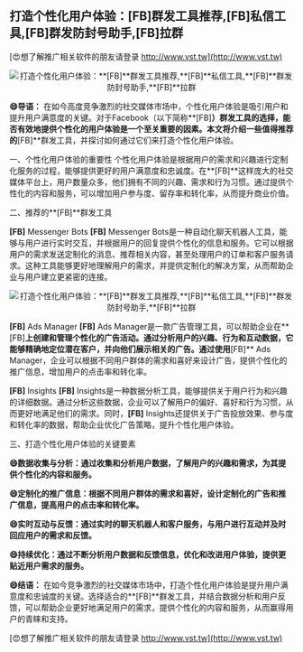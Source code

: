 ## **打造个性化用户体验：**[FB]**群发工具推荐,**[FB]**私信工具,**[FB]**群发防封号助手,**[FB]**拉群**

[😍想了解推广相关软件的朋友请登录 http://www.vst.tw](http://www.vst.tw)

 <center><img src="https://vst.tw/MP4/tuiguang/png/3.png" alt="打造个性化用户体验：**[FB]**群发工具推荐,**[FB]**私信工具,**[FB]**群发防封号助手,**[FB]**拉群"></center>

**😄导语：**
在如今高度竞争激烈的社交媒体市场中，个性化用户体验是吸引用户和提升用户满意度的关键。对于Facebook（以下简称**[FB]**）群发工具的选择，能否有效地提供个性化的用户体验是一个至关重要的因素。本文将介绍一些值得推荐的**[FB]**群发工具，并探讨如何通过它们来打造个性化用户体验。

一、个性化用户体验的重要性
个性化用户体验是根据用户的需求和兴趣进行定制化服务的过程，能够提供更好的用户满意度和忠诚度。在**[FB]**这样庞大的社交媒体平台上，用户数量众多，他们拥有不同的兴趣、需求和行为习惯。通过提供个性化的内容和服务，可以增加用户参与度、留存率和转化率，从而提升商业价值。

二、推荐的**[FB]**群发工具

**[FB]** Messenger Bots
**[FB]** Messenger Bots是一种自动化聊天机器人工具，能够与用户进行实时交互，并根据用户的回复提供个性化的信息和服务。它可以根据用户的需求发送定制化的消息、推荐相关内容，甚至处理用户的订单和客户服务请求。这种工具能够更好地理解用户的需求，并提供定制化的解决方案，从而帮助企业与用户建立更紧密的连接。

 <center><img src="https://vst.tw/MP4/tuiguang/png/7.png" alt="打造个性化用户体验：**[FB]**群发工具推荐,**[FB]**私信工具,**[FB]**群发防封号助手,**[FB]**拉群"></center>

**[FB]** Ads Manager
**[FB]** Ads Manager是一款广告管理工具，可以帮助企业在**[FB]**上创建和管理个性化的广告活动。通过分析用户的兴趣、行为和互动数据，它能够精确地定位潜在客户，并向他们展示相关的广告。通过使用**[FB]** Ads Manager，企业可以根据不同用户群体的需求和喜好来设计广告，提供个性化的推广信息，增加用户的点击率和转化率。

**[FB]** Insights
**[FB]** Insights是一种数据分析工具，能够提供关于用户行为和兴趣的详细数据。通过分析这些数据，企业可以了解用户的偏好、喜好和行为习惯，从而更好地满足他们的需求。同时，**[FB]** Insights还提供关于广告投放效果、参与度和转化率的数据，帮助企业优化广告策略，提升个性化用户体验。

三、打造个性化用户体验的关键要素

**😄数据收集与分析：通过收集和分析用户数据，了解用户的兴趣和需求，为其提供个性化的内容和服务。**

**😄定制化的推广信息：根据不同用户群体的需求和喜好，设计定制化的广告和推广信息，提高用户的点击率和转化率。**

**😄实时互动与反馈：通过实时的聊天机器人和客户服务，与用户进行互动并及时回应用户的需求和反馈。**

**😄持续优化：通过不断分析用户数据和反馈信息，优化和改进用户体验，提供更贴近用户需求的服务。**

**😄结语：**
在如今竞争激烈的社交媒体市场中，打造个性化用户体验是提升用户满意度和忠诚度的关键。选择适合的**[FB]**群发工具，并结合数据分析和用户反馈，可以帮助企业更好地满足用户的需求，提供个性化的内容和服务，从而赢得用户的青睐和支持。

[😍想了解推广相关软件的朋友请登录 http://www.vst.tw](http://www.vst.tw)



